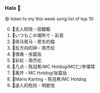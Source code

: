 

### Halo 👋

😄 listen to my this week song list of top 10:

0. 🌈无人知晓 - 田馥甄
1. 🌈いつもこの場所で - 彩音
2. 🌈斑马斑马 - 房东的猫
3. 🌈反方向的钟 - 周杰伦
4. 🌈很难 - 张震岳
5. 🌈彩虹 - 周杰伦
6. 🌈几点 - 陈冠希/MC Hotdog/MC仁/李璨琛
7. 🌈离开 - MC Hotdog/张震岳
8. 🌈Mario Karting - 陈冠希/MC Hotdog
9. 🌈迷人的危险 - 明歆悦

